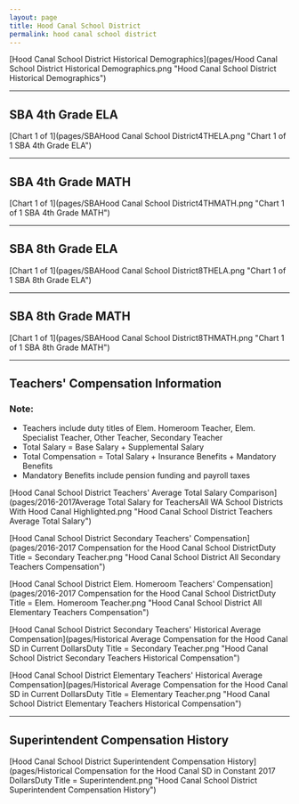 ```yaml
---
layout: page
title: Hood Canal School District
permalink: hood canal school district
---
```



[Hood Canal School District Historical Demographics](pages/Hood Canal School District Historical Demographics.png "Hood Canal School District Historical Demographics")

___

## SBA 4th Grade ELA

[Chart 1 of 1](pages/SBAHood Canal School District4THELA.png "Chart 1 of 1 SBA 4th Grade ELA")


___

## SBA 4th Grade MATH

[Chart 1 of 1](pages/SBAHood Canal School District4THMATH.png "Chart 1 of 1 SBA 4th Grade MATH")


___

## SBA 8th Grade ELA

[Chart 1 of 1](pages/SBAHood Canal School District8THELA.png "Chart 1 of 1 SBA 8th Grade ELA")


___

## SBA 8th Grade MATH

[Chart 1 of 1](pages/SBAHood Canal School District8THMATH.png "Chart 1 of 1 SBA 8th Grade MATH")


___

## Teachers' Compensation Information
### Note:
- Teachers include duty titles of Elem. Homeroom Teacher, Elem. Specialist Teacher, Other Teacher, Secondary Teacher
- Total Salary = Base Salary + Supplemental Salary
- Total Compensation = Total Salary + Insurance Benefits + Mandatory Benefits
- Mandatory Benefits include pension funding and payroll taxes

[Hood Canal School District Teachers' Average Total Salary Comparison](pages/2016-2017Average Total Salary for TeachersAll WA School Districts With Hood Canal Highlighted.png "Hood Canal School District Teachers Average Total Salary")

[Hood Canal School District Secondary Teachers' Compensation](pages/2016-2017 Compensation for the Hood Canal School DistrictDuty Title = Secondary Teacher.png "Hood Canal School District All Secondary Teachers Compensation")

[Hood Canal School District Elem. Homeroom Teachers' Compensation](pages/2016-2017 Compensation for the Hood Canal School DistrictDuty Title = Elem. Homeroom Teacher.png "Hood Canal School District All Elementary Teachers Compensation")

[Hood Canal School District Secondary Teachers' Historical Average Compensation](pages/Historical Average Compensation for the Hood Canal SD in Current DollarsDuty Title = Secondary Teacher.png "Hood Canal School District Secondary Teachers Historical Compensation")

[Hood Canal School District Elementary Teachers' Historical Average Compensation](pages/Historical Average Compensation for the Hood Canal SD in Current DollarsDuty Title = Elementary Teacher.png "Hood Canal School District Elementary Teachers Historical Compensation")


___

## Superintendent Compensation History

[Hood Canal School District Superintendent Compensation History](pages/Historical Compensation for the Hood Canal SD in Constant 2017 DollarsDuty Title = Superintendent.png "Hood Canal School District Superintendent Compensation History")

